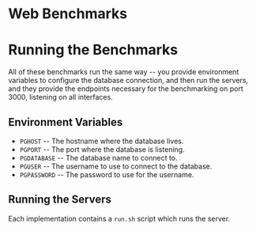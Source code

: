 Web Benchmarks
=======================

Running the Benchmarks
===============================

All of these benchmarks run the same way -- you provide environment variables to configure the database connection, and then run the
servers, and they provide the endpoints necessary for the benchmarking on port 3000, listening on all interfaces.

Environment Variables
-------------------------

* `PGHOST` -- The hostname where the database lives.
* `PGPORT` -- The port where the database is listening.
* `PGDATABASE` -- The database name to connect to.
* `PGUSER` -- The username to use to connect to the database.
* `PGPASSWORD` -- The password to use for the username.

Running the Servers
----------------------

Each implementation contains a `run.sh` script which runs the server.
